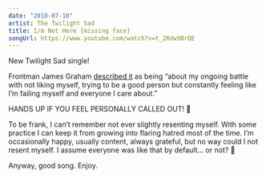 ```yaml
---
date: "2018-07-10"
artist: The Twilight Sad
title: I/m Not Here [missing face]
songUrl: https://www.youtube.com/watch?v=t_2Rdw9BrQE
---
```


New Twilight Sad single!

Frontman James Graham [described it](https://www.thelineofbestfit.com/news/latest-news/the-twilight-sad-new-track-im-not-here-missing-face-announce-tour) as being “about my ongoing battle with not liking myself, trying to be a good person but constantly feeling like I’m failing myself and everyone I care about.”

HANDS UP IF YOU FEEL PERSONALLY CALLED OUT! 🙋

To be frank, I can’t remember not ever slightly resenting myself. With some practice I can keep it from growing into flaring hatred most of the time. I’m occasionally happy, usually content, always grateful, but no way could I not resent myself. I assume everyone was like that by default... or not? 🤔 

Anyway, good song. Enjoy.